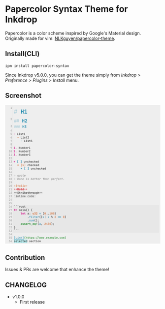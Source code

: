 # Papercolor Syntax Theme for Inkdrop

Papercolor is a color scheme inspired by Google's Material design.
Originally made for vim: [NLKguyen/papercolor-theme](https://github.com/NLKNguyen/papercolor-theme).

## Install(CLI)

```
ipm install papercolor-syntax
```

Since Inkdrop v5.0.0, you can get the theme simply from *Inkdrop > Preference > Plugins > Install* menu.

## Screenshot
![screenshot](./images/screenshot.png)

## Contribution
Issues & PRs are welcome that enhance the theme!

## CHANGELOG
- v1.0.0 
  - First release